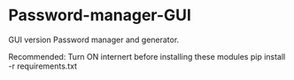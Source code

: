 # Password-manager-GUI
GUI version Password manager and generator.

Recommended:
Turn ON internert before installing these modules
      pip install -r requirements.txt
      
      
